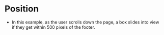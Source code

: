 # Position
- In this example, as the user scrolls down the page, a box slides into view if they get within 500 pixels of the footer. 
